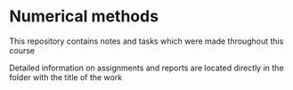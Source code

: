 # Numerical methods

This repository contains notes and tasks which were made throughout this course

Detailed information on assignments and reports are located directly in the folder with the title of the work